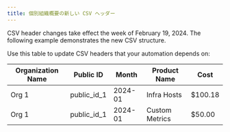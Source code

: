 ```yaml
---
title: 個別組織概要の新しい CSV ヘッダー
---
```


CSV header changes take effect the week of February 19, 2024. The following example demonstrates the new CSV structure. 

Use this table to update CSV headers that your automation depends on:


| Organization Name | Public ID | Month | Product Name | Cost | 
|----| ---| ---| ---| ---| 
|Org 1 | public_id_1 | 2024-01 | Infra Hosts    | $100.18   |
|Org 1 | public_id_1 | 2024-01 | Custom Metrics | $50.00    |